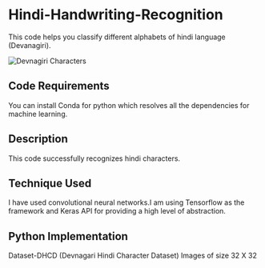 # Hindi-Handwriting-Recognition

This code helps you classify different alphabets of hindi language (Devanagiri).

![Devnagiri Characters](https://miro.medium.com/max/980/1*dmZC4dCbLiVJiJb2Zpuiaw.png)

## **Code Requirements**

You can install Conda for python which resolves all the dependencies for machine learning.

## **Description**

This code successfully recognizes hindi characters.

## **Technique Used**

I have used convolutional neural networks.I am using Tensorflow as the framework and Keras API for providing a high level of abstraction.

## **Python Implementation**

Dataset-DHCD (Devnagari Hindi Character Dataset)
Images of size 32 X 32
